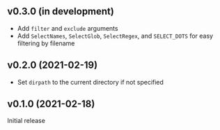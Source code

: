 v0.3.0 (in development)
-----------------------
- Add `filter` and `exclude` arguments
- Add `SelectNames`, `SelectGlob`, `SelectRegex`, and `SELECT_DOTS` for easy
  filtering by filename

v0.2.0 (2021-02-19)
-------------------
- Set `dirpath` to the current directory if not specified

v0.1.0 (2021-02-18)
-------------------
Initial release
